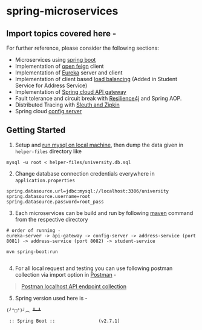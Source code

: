 # spring-microservices
## Import topics covered here - 
For further reference, please consider the following sections:

* Microservices using [spring boot](https://spring.io/blog/2015/07/14/microservices-with-spring) 
* Implementation of [open feign](https://cloud.spring.io/spring-cloud-netflix/multi/multi_spring-cloud-feign.html) client 
* Implementation of [Eureka](https://cloud.spring.io/spring-cloud-netflix/multi/multi_spring-cloud-eureka-server.html) server and client 
* Implementation of client based [load balancing](https://spring.io/guides/gs/spring-cloud-loadbalancer/) 
  (Added in Student Service for Address Service)
* Implementation of [Spring cloud API gateway](https://spring.io/projects/spring-cloud-gateway)
* Fault tolerance and circuit break with [Resilience4j](https://resilience4j.readme.io/docs) and Spring AOP.
* Distributed Tracing with [Sleuth and Zipkin](https://spring.io/blog/2016/02/15/distributed-tracing-with-spring-cloud-sleuth-and-spring-cloud-zipkin) 
* Spring cloud [config server](https://cloud.spring.io/spring-cloud-config/reference/html/) 


## Getting Started 


1. Setup and [run mysql on local machine](https://www.prisma.io/dataguide/mysql/setting-up-a-local-mysql-database), then dump the data given in `helper-files` directory like 

```
mysql -u root < helper-files/university.db.sql 
```
2. Change database connection credentials everywhere in `application.properties`

```
spring.datasource.url=jdbc:mysql://localhost:3306/university
spring.datasource.username=root
spring.datasource.password=root_pass
```
3. Each microservices can be build and run by following [maven](https://maven.apache.org/) command from the respective directory 

```
# order of running -
eureka-server -> api-gateway -> config-server -> address-service (port 8081) -> address-service (port 8082) -> student-service 

mvn spring-boot:run
 
```

4. For all local request and testing you can use following postman collection via import option in [Postman](https://www.postman.com/downloads/) - 
> [Postman localhost API endpoint collection](https://www.getpostman.com/collections/e9ec883b436965c3de45)

5. Spring version used here is - 

```
(╯°□°)╯︵ ┻━┻

 :: Spring Boot ::                (v2.7.1)
 ```

